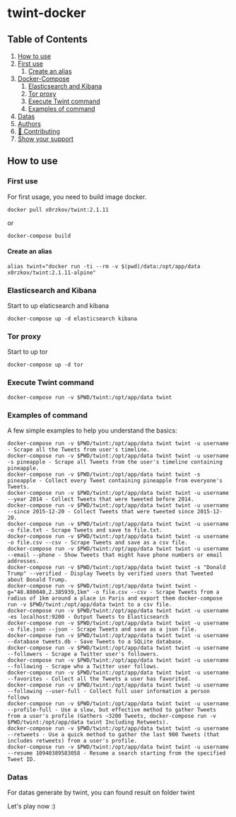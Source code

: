 # twint-docker

<!-- ToC start -->
## Table of Contents
1. [How to use](#how-to-use)
  1. [First use](#first-use)
     1. [Create an alias](#create-an-alias)
1. [Docker-Compose](#docker-compose)
     1. [Elasticsearch and Kibana](#elasticsearch-and-kibana)
     1. [Tor proxy](#tor-proxy)
     1. [Execute Twint command](#execute-twint-command)
     1. [Examples of command](#examples-of-command)
  1. [Datas](#datas)
1. [Authors](#authors)
1. [🤝 Contributing](#🤝-contributing)
1. [Show your support](#show-your-support)
<!-- ToC end -->

## How to use

### First use

For first usage, you need to build image docker.

```shell
docker pull x0rzkov/twint:2.1.11
```

or 

```shell
docker-compose build
```

#### Create an alias
```shell
alias twint="docker run -ti --rm -v $(pwd)/data:/opt/app/data x0rzkov/twint:2.1.11-alpine"
```               

### Elasticsearch and Kibana

Start to up elaticsearch and kibana

```shell
docker-compose up -d elasticsearch kibana
```

### Tor proxy

Start to up tor

```shell
docker-compose up -d tor
```

### Execute Twint command

```shell
docker-compose run -v $PWD/twint:/opt/app/data twint
```

### Examples of command

A few simple examples to help you understand the basics:

```shell
docker-compose run -v $PWD/twint:/opt/app/data twint twint -u username - Scrape all the Tweets from user's timeline.
docker-compose run -v $PWD/twint:/opt/app/data twint twint -u username -s pineapple - Scrape all Tweets from the user's timeline containing pineapple.
docker-compose run -v $PWD/twint:/opt/app/data twint twint -s pineapple - Collect every Tweet containing pineapple from everyone's Tweets.
docker-compose run -v $PWD/twint:/opt/app/data twint twint -u username --year 2014 - Collect Tweets that were tweeted before 2014.
docker-compose run -v $PWD/twint:/opt/app/data twint twint -u username --since 2015-12-20 - Collect Tweets that were tweeted since 2015-12-20.
docker-compose run -v $PWD/twint:/opt/app/data twint twint -u username -o file.txt - Scrape Tweets and save to file.txt.
docker-compose run -v $PWD/twint:/opt/app/data twint twint -u username -o file.csv --csv - Scrape Tweets and save as a csv file.
docker-compose run -v $PWD/twint:/opt/app/data twint twint -u username --email --phone - Show Tweets that might have phone numbers or email addresses.
docker-compose run -v $PWD/twint:/opt/app/data twint twint -s "Donald Trump" --verified - Display Tweets by verified users that Tweeted about Donald Trump.
docker-compose run -v $PWD/twint:/opt/app/data twint twint -g="48.880048,2.385939,1km" -o file.csv --csv - Scrape Tweets from a radius of 1km around a place in Paris and export them docker-compose run -v $PWD/twint:/opt/app/data twint to a csv file.
docker-compose run -v $PWD/twint:/opt/app/data twint twint -u username -es localhost:9200 - Output Tweets to Elasticsearch
docker-compose run -v $PWD/twint:/opt/app/data twint twint -u username -o file.json --json - Scrape Tweets and save as a json file.
docker-compose run -v $PWD/twint:/opt/app/data twint twint -u username --database tweets.db - Save Tweets to a SQLite database.
docker-compose run -v $PWD/twint:/opt/app/data twint twint -u username --followers - Scrape a Twitter user's followers.
docker-compose run -v $PWD/twint:/opt/app/data twint twint -u username --following - Scrape who a Twitter user follows.
docker-compose run -v $PWD/twint:/opt/app/data twint twint -u username --favorites - Collect all the Tweets a user has favorited.
docker-compose run -v $PWD/twint:/opt/app/data twint twint -u username --following --user-full - Collect full user information a person follows
docker-compose run -v $PWD/twint:/opt/app/data twint twint -u username --profile-full - Use a slow, but effective method to gather Tweets from a user's profile (Gathers ~3200 Tweets, docker-compose run -v $PWD/twint:/opt/app/data twint Including Retweets).
docker-compose run -v $PWD/twint:/opt/app/data twint twint -u username --retweets - Use a quick method to gather the last 900 Tweets (that includes retweets) from a user's profile.
docker-compose run -v $PWD/twint:/opt/app/data twint twint -u username --resume 10940389583058 - Resume a search starting from the specified Tweet ID.
```

### Datas

For datas generate by twint, you can found result on folder twint

Let's play now :)